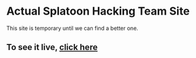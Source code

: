 # Actual Splatoon Hacking Team Site
This site is temporary until we can find a better one.

## To see it live, [click here](https://ashteam.github.io)
